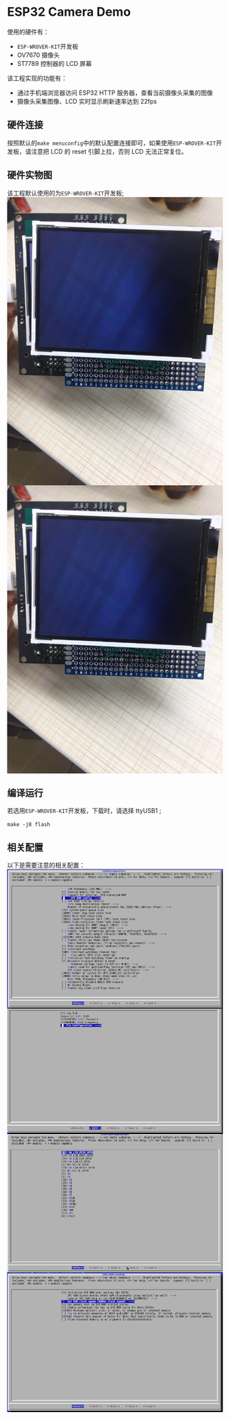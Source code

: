 # ESP32 Camera Demo
使用的硬件有：
- `ESP-WROVER-KIT`开发板
- OV7670 摄像头
- ST7789 控制器的 LCD 屏幕

该工程实现的功能有：
- 通过手机端浏览器访问 ESP32 HTTP 服务器，查看当前摄像头采集的图像
- 摄像头采集图像、LCD 实时显示刷新速率达到 22fps

## 硬件连接
按照默认的`make menuconfig`中的默认配置连接即可，如果使用`ESP-WROVER-KIT`开发板，请注意把 LCD 的 reset 引脚上拉，否则 LCD 无法正常复位。

## 硬件实物图
该工程默认使用的为`ESP-WROVER-KIT`开发板;
<br>
<img src="wroverkit.jpg" width = "" alt="screen demo" align=center />
<br>
<img src="camera.jpg" width = "" alt="screen demo" align=center />

## 编译运行
若选用`ESP-WROVER-KIT`开发板，下载时，请选择 ttyUSB1 ;
```
make -j8 flash
```

## 相关配置
以下是需要注意的相关配置：
<br>
<img src="cpu colock configuration.png" width = "" alt="screen demo" align=center />
<br>
<img src="example configuration.png" width = "" alt="screen demo" align=center />
<br>
<img src="pin configuration.png" width = "" alt="screen demo" align=center />
<br>
<img src="spi ram configuration.png" width = "" alt="screen demo" align=center />
